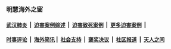 
### 明慧海外之窗

####  [武汉肺炎](indexes/365.md?t=06170001) &nbsp;|&nbsp;  [迫害案例综述](indexes/328.md?t=06170001) &nbsp;|&nbsp; [迫害致死案例](indexes/277.md?t=06170001)  &nbsp;|&nbsp; [更多迫害案例](indexes/81.md?t=06170001)  &nbsp;|&nbsp; 
####  [时事评论](indexes/19.md?t=06170001) &nbsp;|&nbsp; [海外简讯](indexes/245.md?t=06170001)&nbsp;|&nbsp;  [社会支持](indexes/140.md?t=06170001) &nbsp;|&nbsp; [褒奖决议](indexes/282.md?t=06170001) &nbsp;|&nbsp; [社区报道](indexes/91.md?t=06170001)  &nbsp;|&nbsp; [天人之间](indexes/78.md?t=06170001) 

